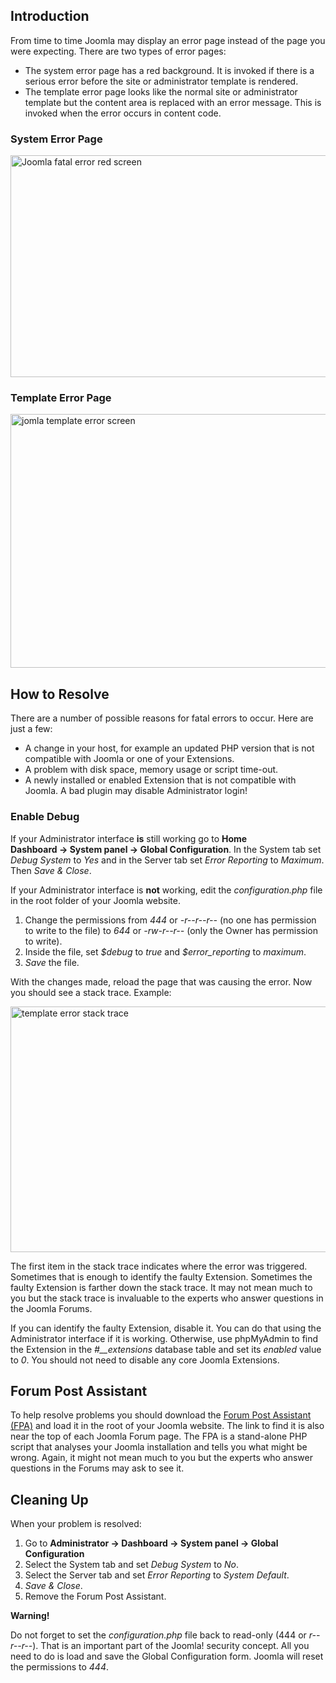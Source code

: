 <!-- Filename: J4.x:FatalError / Display title: FatalError -->

## Introduction

From time to time Joomla may display an error page instead of the page
you were expecting. There are two types of error pages:

- The system error page has a red background. It is invoked if there is
  a serious error before the site or administrator template is rendered.
- The template error page looks like the normal site or administrator
  template but the content area is replaced with an error message. This
  is invoked when the error occurs in content code.

### System Error Page

<img src="https://docs.joomla.org/images/9/9d/Joomla-j4-fatal.png"
class="thumbborder" decoding="async" data-file-width="800"
data-file-height="355" width="800" height="355"
alt="Joomla fatal error red screen" />

### Template Error Page

<img src="https://docs.joomla.org/images/6/6d/J4x-template-error.png"
class="thumbborder" decoding="async" data-file-width="800"
data-file-height="406" width="800" height="406"
alt="jomla template error screen" />

## How to Resolve

There are a number of possible reasons for fatal errors to occur. Here
are just a few:

- A change in your host, for example an updated PHP version that is not
  compatible with Joomla or one of your Extensions.
- A problem with disk space, memory usage or script time-out.
- A newly installed or enabled Extension that is not compatible with
  Joomla. A bad plugin may disable Administrator login!

### Enable Debug

If your Administrator interface **is** still working go to **Home
Dashboard **→** System panel **→** Global Configuration**. In the System
tab set *Debug System* to *Yes* and in the Server tab set *Error
Reporting* to *Maximum*. Then *Save & Close*.

If your Administrator interface is **not** working, edit the
*configuration.php* file in the root folder of your Joomla website.

1.  Change the permissions from *444* or *-r--r--r--* (no one has
    permission to write to the file) to *644* or *-rw-r--r--* (only the
    Owner has permission to write).
2.  Inside the file, set *\$debug* to *true* and *\$error_reporting* to
    *maximum*.
3.  *Save* the file.

With the changes made, reload the page that was causing the error. Now
you should see a stack trace. Example:

<img
src="https://docs.joomla.org/images/e/ef/J4x-template-error-stack-trace.png"
class="thumbborder" decoding="async" data-file-width="800"
data-file-height="393" width="800" height="393"
alt="template error stack trace" />

The first item in the stack trace indicates where the error was
triggered. Sometimes that is enough to identify the faulty Extension.
Sometimes the faulty Extension is farther down the stack trace. It may
not mean much to you but the stack trace is invaluable to the experts
who answer questions in the Joomla Forums.

If you can identify the faulty Extension, disable it. You can do that
using the Administrator interface if it is working. Otherwise, use
phpMyAdmin to find the Extension in the *\#\_\_extensions* database
table and set its *enabled* value to *0*. You should not need to disable
any core Joomla Extensions.

## Forum Post Assistant

To help resolve problems you should download the
<a href="https://forumpostassistant.github.io/docs/"
rel="nofollow noreferrer noopener">Forum Post Assistant (FPA)</a> and
load it in the root of your Joomla website. The link to find it is also
near the top of each Joomla Forum page. The FPA is a stand-alone PHP
script that analyses your Joomla installation and tells you what might
be wrong. Again, it might not mean much to you but the experts who
answer questions in the Forums may ask to see it.

## Cleaning Up

When your problem is resolved:

1.  Go to **Administrator **→** Dashboard **→** System
    panel **→** Global Configuration**
2.  Select the System tab and set *Debug System* to *No*.
3.  Select the Server tab and set *Error Reporting* to *System Default*.
4.  *Save & Close*.
5.  Remove the Forum Post Assistant.

**Warning!**

Do not forget to set the *configuration.php* file back to read-only (444
or *r--r--r--*). That is an important part of the Joomla! security
concept. All you need to do is load and save the Global Configuration
form. Joomla will reset the permissions to *444*.
